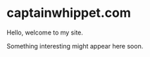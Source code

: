 captainwhippet.com
========================

Hello, welcome to my site.

Something interesting might appear here soon.

